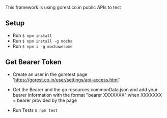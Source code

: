This framework is using gorest.co.in public APIs to test

## Setup
* Run `$ npm install`
* Run `$ npm install -g mocha`
* Run `$ npm i -g mochawesome`

## Get Bearer Token
* Create an user in the goretest page 'https://gorest.co.in/user/settings/api-access.html'
* Get the Bearer and the go resources commonData.json and add your bearer information with the format "bearer XXXXXXX" when XXXXXXX = bearer provided by the page

* Run Tests `$ npm test`

